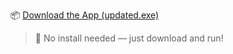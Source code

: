 

📦 [Download the App (updated.exe)](https://https://github.com/Al-Jahed/my-app/blob/main/updated.exe)

> 📁 No install needed — just download and run!
